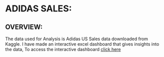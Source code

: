 # ADIDAS SALES:

## OVERVIEW:
The data used for Analysis is Adidas US Sales data downloaded from Kaggle. I have made an interactive excel dashboard that gives insights into the data, To access the interactive dashboard [click here]()  

